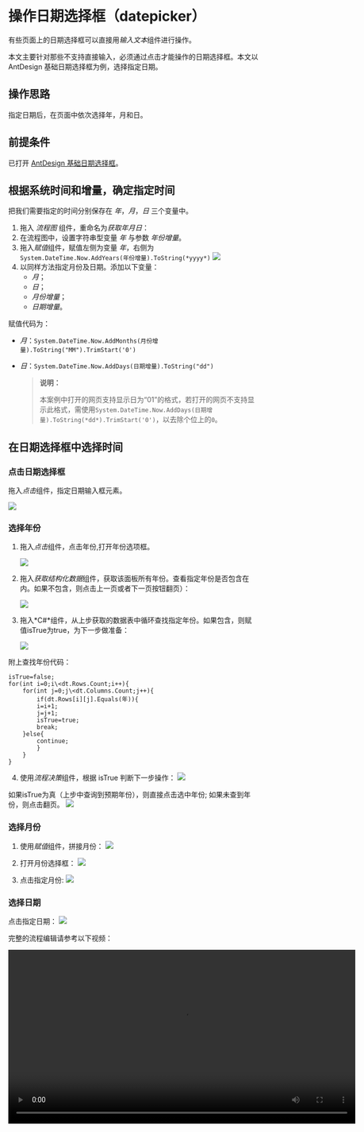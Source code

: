 # 操作日期选择框（datepicker）

有些页面上的日期选择框可以直接用*输入文本*组件进行操作。

本文主要针对那些不支持直接输入，必须通过点击才能操作的日期选择框。本文以 AntDesign 基础日期选择框为例，选择指定日期。

## 操作思路

指定日期后，在页面中依次选择年，月和日。

## 前提条件

已打开 [AntDesign 基础日期选择框](https://ant.design/components/date-picker-cn/)。

## 根据系统时间和增量，确定指定时间

把我们需要指定的时间分别保存在 *年*，*月*，*日* 三个变量中。

1. 拖入 *流程图* 组件，重命名为*获取年月日*：
2. 在流程图中，设置字符串型变量 *年* 与参数 *年份增量*。
3. 拖入*赋值*组件，赋值左侧为变量 *年*，右侧为 `System.DateTime.Now.AddYears(年份增量).ToString(*yyyy*)`
![](https://docimages.blob.core.chinacloudapi.cn/images/Practice/datepicker/%E5%B9%B4)
4. 以同样方法指定月份及日期。添加以下变量：
    - *月*；
    - *日*；
    - *月份增量*；
    - *日期增量*。

赋值代码为：
- *月*：`System.DateTime.Now.AddMonths(月份增量).ToString("MM").TrimStart('0')`
- *日*：`System.DateTime.Now.AddDays(日期增量).ToString("dd")`

    >**说明：**
    >
    >本案例中打开的网页支持显示日为“01”的格式，若打开的网页不支持显示此格式，需使用`System.DateTime.Now.AddDays(日期增量).ToString(*dd*).TrimStart('0')`，以去除个位上的`0`。

## 在日期选择框中选择时间

### 点击日期选择框

拖入*点击*组件，指定日期输入框元素。

![](https://docimages.blob.core.chinacloudapi.cn/images/Practice/datepicker/%E7%82%B9%E5%87%BB%E6%97%A5%E6%9C%9F%E9%80%89%E6%8B%A9%E6%A1%86)

### 选择年份

1. 拖入*点击*组件，点击年份,打开年份选项框。

    ![](https://docimages.blob.core.chinacloudapi.cn/images/Practice/datepicker/%E7%82%B9%E5%87%BB%E5%B9%B4%E4%BB%BD)

2. 拖入*获取结构化数据*组件，获取该面板所有年份。查看指定年份是否包含在内。如果不包含，则点击上一页或者下一页按钮翻页）：

    ![](https://docimages.blob.core.chinacloudapi.cn/images/Practice/datepicker/%E7%BB%93%E6%9E%84%E5%8C%96%E8%8E%B7%E5%8F%96%E5%B9%B4%E4%BB%BD)

3. 拖入*C\#*组件，从上步获取的数据表中循环查找指定年份。如果包含，则赋值isTrue为true，为下一步做准备：

    ![](https://docimages.blob.core.chinacloudapi.cn/images/Practice/datepicker/%E6%9F%A5%E6%89%BE%E6%8C%87%E5%AE%9A%E5%B9%B4%E4%BB%BD)

附上查找年份代码：

```
isTrue=false;
for(int i=0;i\<dt.Rows.Count;i++){
    for(int j=0;j\<dt.Columns.Count;j++){
        if(dt.Rows[i][j].Equals(年)){
        i=i+1;
        j=j+1;
        isTrue=true;
        break;
    }else{
        continue;
        }
    }
}
```

4. 使用*流程决策*组件，根据 isTrue 判断下一步操作：
    ![](https://docimages.blob.core.chinacloudapi.cn/images/Practice/datepicker/%E5%88%A4%E6%96%AD%E7%BF%BB%E9%A1%B5)

如果isTrue为真（上步中查询到预期年份），则直接点击选中年份;
如果未查到年份，则点击翻页。
    ![](https://docimages.blob.core.chinacloudapi.cn/images/Practice/datepicker/%E7%82%B9%E5%87%BB%E5%B9%B4%E4%BB%BD%E7%BF%BB%E9%A1%B5)

### 选择月份
1. 使用*赋值*组件，拼接月份：
    ![](https://docimages.blob.core.chinacloudapi.cn/images/Practice/datepicker/%E6%8B%BC%E6%8E%A5%E6%9C%88%E4%BB%BD)

2. 打开月份选择框：
    ![](https://docimages.blob.core.chinacloudapi.cn/images/Practice/datepicker/%E6%89%93%E5%BC%80%E6%9C%88%E4%BB%BD%E9%80%89%E6%8B%A9%E6%A1%86)

3. 点击指定月份:
    ![](https://docimages.blob.core.chinacloudapi.cn/images/Practice/datepicker/%E7%82%B9%E5%87%BB%E6%8C%87%E5%AE%9A%E6%9C%88%E4%BB%BD)

### 选择日期

点击指定日期：
    ![](https://docimages.blob.core.chinacloudapi.cn/images/Practice/datepicker/%E9%80%89%E6%8B%A9%E6%97%A5%E6%9C%9F)

完整的流程编辑请参考以下视频：

<video src="https://docimages.blob.core.chinacloudapi.cn/images/Practice/datepicker/datepicker-%E5%8A%A0%E5%AD%97%E5%B9%95_1.mp4" controls="controls" width="700px" />